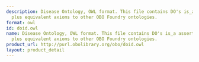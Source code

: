 ```yaml
---
description: Disease Ontology, OWL format. This file contains DO's is_a asserted hierarchy
  plus equivalent axioms to other OBO Foundry ontologies.
format: owl
id: doid.owl
name: Disease Ontology, OWL format. This file contains DO's is_a asserted hierarchy
  plus equivalent axioms to other OBO Foundry ontologies.
product_url: http://purl.obolibrary.org/obo/doid.owl
layout: product_detail
---
```

